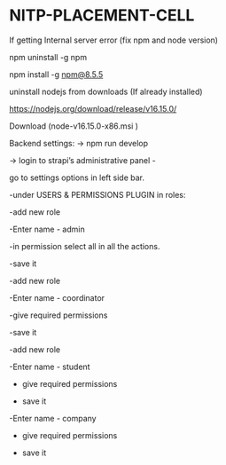 # NITP-PLACEMENT-CELL

If getting Internal server error (fix npm and node version)

npm uninstall -g npm

npm install -g npm@8.5.5

uninstall nodejs from downloads (If already installed)

https://nodejs.org/download/release/v16.15.0/

Download (node-v16.15.0-x86.msi )




Backend settings: -> npm run develop

-> login to strapi’s administrative panel -

go to settings options in left side bar. 

-under USERS & PERMISSIONS PLUGIN in roles: 

-add new role

-Enter name - admin

-in permission select all in all the actions. 

-save it

-add new role

-Enter name - coordinator

-give required permissions

-save it

-add new role

-Enter name - student

- give required permissions

- save it

-Enter name - company

- give required permissions

- save it

